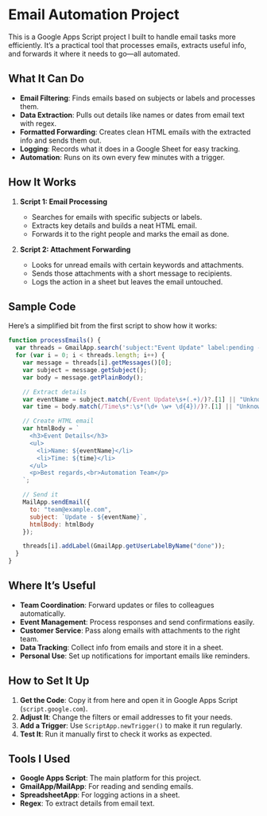 # Email Automation Project

This is a Google Apps Script project I built to handle email tasks more efficiently. It’s a practical tool that processes emails, extracts useful info, and forwards it where it needs to go—all automated.

## What It Can Do

- **Email Filtering**: Finds emails based on subjects or labels and processes them.
- **Data Extraction**: Pulls out details like names or dates from email text with regex.
- **Formatted Forwarding**: Creates clean HTML emails with the extracted info and sends them out.
- **Logging**: Records what it does in a Google Sheet for easy tracking.
- **Automation**: Runs on its own every few minutes with a trigger.

## How It Works

1. **Script 1: Email Processing**
   - Searches for emails with specific subjects or labels.
   - Extracts key details and builds a neat HTML email.
   - Forwards it to the right people and marks the email as done.

2. **Script 2: Attachment Forwarding**
   - Looks for unread emails with certain keywords and attachments.
   - Sends those attachments with a short message to recipients.
   - Logs the action in a sheet but leaves the email untouched.

## Sample Code

Here’s a simplified bit from the first script to show how it works:

```javascript
function processEmails() {
  var threads = GmailApp.search('subject:"Event Update" label:pending -label:done');
  for (var i = 0; i < threads.length; i++) {
    var message = threads[i].getMessages()[0];
    var subject = message.getSubject();
    var body = message.getPlainBody();

    // Extract details
    var eventName = subject.match(/Event Update\s+(.+)/)?.[1] || "Unknown Event";
    var time = body.match(/Time\s*:\s*(\d+ \w+ \d{4})/)?.[1] || "Unknown Time";

    // Create HTML email
    var htmlBody = `
      <h3>Event Details</h3>
      <ul>
        <li>Name: ${eventName}</li>
        <li>Time: ${time}</li>
      </ul>
      <p>Best regards,<br>Automation Team</p>
    `;

    // Send it
    MailApp.sendEmail({
      to: "team@example.com",
      subject: `Update - ${eventName}`,
      htmlBody: htmlBody
    });

    threads[i].addLabel(GmailApp.getUserLabelByName("done"));
  }
}
```

## Where It’s Useful

- **Team Coordination**: Forward updates or files to colleagues automatically.
- **Event Management**: Process responses and send confirmations easily.
- **Customer Service**: Pass along emails with attachments to the right team.
- **Data Tracking**: Collect info from emails and store it in a sheet.
- **Personal Use**: Set up notifications for important emails like reminders.

## How to Set It Up

1. **Get the Code**: Copy it from here and open it in Google Apps Script (`script.google.com`).
2. **Adjust It**: Change the filters or email addresses to fit your needs.
3. **Add a Trigger**: Use `ScriptApp.newTrigger()` to make it run regularly.
4. **Test It**: Run it manually first to check it works as expected.

## Tools I Used

- **Google Apps Script**: The main platform for this project.
- **GmailApp/MailApp**: For reading and sending emails.
- **SpreadsheetApp**: For logging actions in a sheet.
- **Regex**: To extract details from email text.
